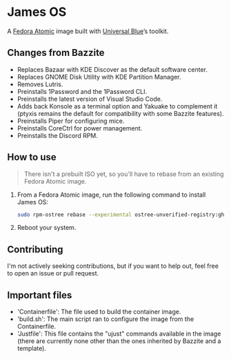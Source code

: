 # James OS

A [Fedora Atomic](https://fedoraproject.org/atomic-desktops) image built with [Universal Blue](https://universal-blue.org/)’s toolkit.

## Changes from Bazzite
- Replaces Bazaar with KDE Discover as the default software center.
- Replaces GNOME Disk Utility with KDE Partition Manager.
- Removes Lutris.
- Preinstalls 1Password and the 1Password CLI.
- Preinstalls the latest version of Visual Studio Code.
- Adds back Konsole as a terminal option and Yakuake to complement it (ptyxis remains the default for compatibility with some Bazzite features).
- Preinstalls Piper for configuring mice.
- Preinstalls CoreCtrl for power management.
- Preinstalls the Discord RPM.

## How to use

> There isn't a prebuilt ISO yet, so you'll have to rebase from an existing Fedora Atomic image.

1. From a Fedora Atomic image, run the following command to install James OS:

    ```bash
    sudo rpm-ostree rebase --experimental ostree-unverified-registry:ghcr.io/jheinem1/james-os:v0.0.5
    ```
2. Reboot your system.

## Contributing
I'm not actively seeking contributions, but if you want to help out, feel free to open an issue or pull request.

## Important files
- 'Containerfile': The file used to build the container image.
- 'build.sh': The main script ran to configure the image from the Containerfile.
- 'Justfile': This file contains the "ujust" commands available in the image (there are currently none other than the ones inherited by Bazzite and a template).
